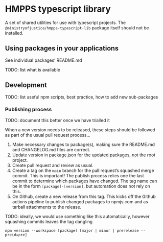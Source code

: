 # HMPPS typescript library

A set of shared utilities for use with typescript projects.
The `@ministryofjustice/hmpps-typescript-lib` package itself should not be installed.

## Using packages in your applications

See individual packages’ README.md

TODO: list what is available

## Development

TODO: list useful npm scripts, best practice, how to add new sub-packages

### Publishing process

TODO: document this better once we have trialled it

When a new version needs to be released, these steps should be followed as part of the usual pull request process…

1) Make necessary changes to package(s), making sure the README.md and CHANGELOG.md files are correct.
2) Update version in package.json for the updated packages, _not_ the root project.
3) Create pull request and review as usual.
4) Create a tag on the `main` branch for the pull request’s squashed merge commit.
   This is important! The publish process relies one the last commit to determine which packages have changed.
   The tag name can be in the form `[package]-[version]`, but automation does not rely on this.
5) On Github, create a new release from this tag. This kicks off the Github actions pipeline to publish changed packages
   to npmjs.com and as tarball attachments to the release.

TODO: ideally, we would use something like this automatically, however squashing commits leaves the tag dangling
```shell
npm version --workspace [package] [major | minor | prerelease --preid=pre]
```
